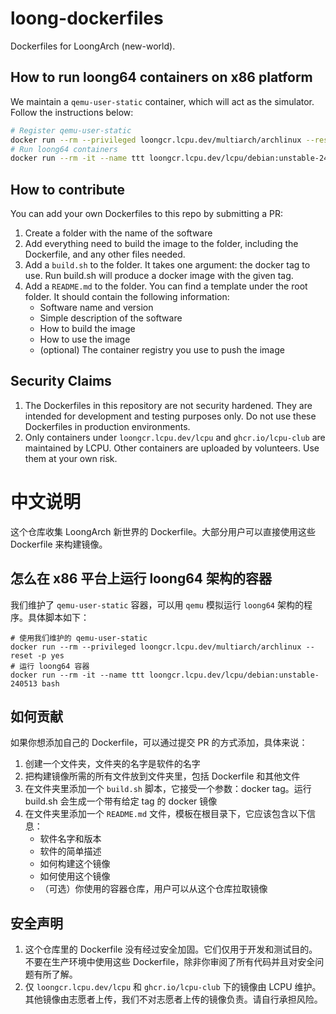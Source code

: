# loong-dockerfiles

Dockerfiles for LoongArch (new-world).

## How to run loong64 containers on x86 platform

We maintain a `qemu-user-static` container, which will act as the simulator. Follow the instructions below:

```bash
# Register qemu-user-static 
docker run --rm --privileged loongcr.lcpu.dev/multiarch/archlinux --reset -p yes
# Run loong64 containers
docker run --rm -it --name ttt loongcr.lcpu.dev/lcpu/debian:unstable-240513 bash
```

## How to contribute
You can add your own Dockerfiles to this repo by submitting a PR:

1. Create a folder with the name of the software
2. Add everything need to build the image to the folder, including the Dockerfile, and any other files needed.
3. Add a `build.sh` to the folder. It takes one argument: the docker tag to use. Run build.sh will produce a docker image with the given tag.
4. Add a `README.md` to the folder. You can find a template under the root folder. It should contain the following information:
    - Software name and version
    - Simple description of the software
    - How to build the image
    - How to use the image
    - (optional) The container registry you use to push the image

## Security Claims

1. The Dockerfiles in this repository are not security hardened. They are intended for development and testing purposes only. Do not use these Dockerfiles in production environments. 
2. Only containers under `loongcr.lcpu.dev/lcpu` and `ghcr.io/lcpu-club` are maintained by LCPU. Other containers are uploaded by volunteers. Use them at your own risk.


# 中文说明

这个仓库收集 LoongArch 新世界的 Dockerfile。大部分用户可以直接使用这些 Dockerfile 来构建镜像。

## 怎么在 x86 平台上运行 loong64 架构的容器

我们维护了 `qemu-user-static` 容器，可以用 `qemu` 模拟运行 `loong64` 架构的程序。具体脚本如下：

```
# 使用我们维护的 qemu-user-static
docker run --rm --privileged loongcr.lcpu.dev/multiarch/archlinux --reset -p yes
# 运行 loong64 容器
docker run --rm -it --name ttt loongcr.lcpu.dev/lcpu/debian:unstable-240513 bash
```

## 如何贡献

如果你想添加自己的 Dockerfile，可以通过提交 PR 的方式添加，具体来说：

1. 创建一个文件夹，文件夹的名字是软件的名字
2. 把构建镜像所需的所有文件放到文件夹里，包括 Dockerfile 和其他文件
3. 在文件夹里添加一个 `build.sh` 脚本，它接受一个参数：docker tag。运行 build.sh 会生成一个带有给定 tag 的 docker 镜像
4. 在文件夹里添加一个 `README.md` 文件，模板在根目录下，它应该包含以下信息：
    - 软件名字和版本
    - 软件的简单描述
    - 如何构建这个镜像
    - 如何使用这个镜像
    - （可选）你使用的容器仓库，用户可以从这个仓库拉取镜像

## 安全声明

1. 这个仓库里的 Dockerfile 没有经过安全加固。它们仅用于开发和测试目的。不要在生产环境中使用这些 Dockerfile，除非你审阅了所有代码并且对安全问题有所了解。
2. 仅 `loongcr.lcpu.dev/lcpu` 和 `ghcr.io/lcpu-club` 下的镜像由 LCPU 维护。其他镜像由志愿者上传，我们不对志愿者上传的镜像负责。请自行承担风险。
